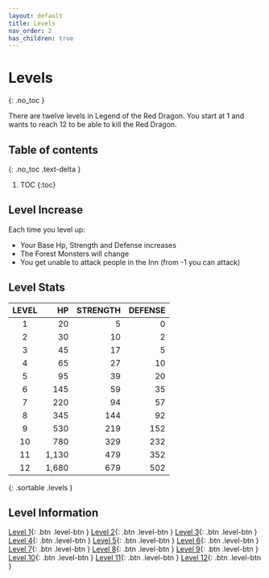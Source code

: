 ```yaml
---
layout: default
title: Levels
nav_order: 2
has_children: true
---
```

# Levels 
{: .no_toc }

There are twelve levels in Legend of the Red Dragon. You start at 1 and wants to reach 12 to be able to kill the Red Dragon.

## Table of contents
{: .no_toc .text-delta }

1. TOC
{:toc}

## Level Increase

Each time you level up:
 - Your Base Hp, Strength and Defense increases
 - The Forest Monsters will change
 - You get unable to attack people in the Inn (from -1 you can attack)
## Level Stats

| LEVEL |    HP | STRENGTH | DEFENSE |
|:-----:|------:|---------:|--------:|
| 1     |    20 |        5 |       0 |
| 2     |    30 |       10 |       2 |
| 3     |    45 |       17 |       5 |
| 4     |    65 |       27 |      10 |
| 5     |    95 |       39 |      20 |
| 6     |   145 |       59 |      35 |
| 7     |   220 |       94 |      57 |
| 8     |   345 |      144 |      92 |
| 9     |   530 |      219 |     152 |
| 10    |   780 |      329 |     232 |
| 11    | 1,130 |      479 |     352 |
| 12    | 1,680 |      679 |     502 |
{: .sortable .levels }
  
## Level Information

   [Level 1](lord/levels/level1/){: .btn .level-btn }
   [Level 2](lord/levels/level2/){: .btn .level-btn }
   [Level 3](lord/levels/level3/){: .btn .level-btn }
   [Level 4](lord/levels/level4/){: .btn .level-btn }
   [Level 5](lord/levels/level5/){: .btn .level-btn }
   [Level 6](lord/levels/level6/){: .btn .level-btn }
   [Level 7](lord/levels/level7/){: .btn .level-btn }
   [Level 8](lord/levels/level8/){: .btn .level-btn }
   [Level 9](lord/levels/level9/){: .btn .level-btn }
   [Level 10](lord/levels/level10/){: .btn .level-btn }
   [Level 11](lord/levels/level11/){: .btn .level-btn }
   [Level 12](lord/levels/level12/){: .btn .level-btn }

